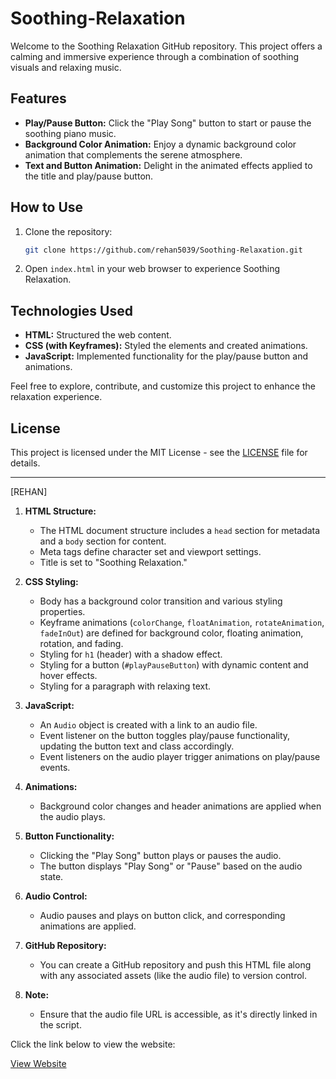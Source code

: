 # Soothing-Relaxation

Welcome to the Soothing Relaxation GitHub repository. This project offers a calming and immersive experience through a combination of soothing visuals and relaxing music.

## Features

- **Play/Pause Button:** Click the "Play Song" button to start or pause the soothing piano music.
- **Background Color Animation:** Enjoy a dynamic background color animation that complements the serene atmosphere.
- **Text and Button Animation:** Delight in the animated effects applied to the title and play/pause button.

## How to Use

1. Clone the repository:

    ```bash
    git clone https://github.com/rehan5039/Soothing-Relaxation.git
    ```

2. Open `index.html` in your web browser to experience Soothing Relaxation.

## Technologies Used

- **HTML:** Structured the web content.
- **CSS (with Keyframes):** Styled the elements and created animations.
- **JavaScript:** Implemented functionality for the play/pause button and animations.

Feel free to explore, contribute, and customize this project to enhance the relaxation experience.

## License

This project is licensed under the MIT License - see the [LICENSE](LICENSE) file for details.

---

[REHAN]


1. **HTML Structure:**
   - The HTML document structure includes a `head` section for metadata and a `body` section for content.
   - Meta tags define character set and viewport settings.
   - Title is set to "Soothing Relaxation."

2. **CSS Styling:**
   - Body has a background color transition and various styling properties.
   - Keyframe animations (`colorChange`, `floatAnimation`, `rotateAnimation`, `fadeInOut`) are defined for background color, floating animation, rotation, and fading.
   - Styling for `h1` (header) with a shadow effect.
   - Styling for a button (`#playPauseButton`) with dynamic content and hover effects.
   - Styling for a paragraph with relaxing text.

3. **JavaScript:**
   - An `Audio` object is created with a link to an audio file.
   - Event listener on the button toggles play/pause functionality, updating the button text and class accordingly.
   - Event listeners on the audio player trigger animations on play/pause events.

4. **Animations:**
   - Background color changes and header animations are applied when the audio plays.

5. **Button Functionality:**
   - Clicking the "Play Song" button plays or pauses the audio.
   - The button displays "Play Song" or "Pause" based on the audio state.

6. **Audio Control:**
   - Audio pauses and plays on button click, and corresponding animations are applied.

7. **GitHub Repository:**
   - You can create a GitHub repository and push this HTML file along with any associated assets (like the audio file) to version control.

8. **Note:**
   - Ensure that the audio file URL is accessible, as it's directly linked in the script.

<p>Click the link below to view the website:</p>

  <a href="https://soothing-relaxation.netlify.app/" target="_blank">View Website</a>
